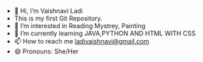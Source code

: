  - 👋 Hi, I’m Vaishnavi Ladi
 - This is my first Git Repository.
- 👀 I’m interested in Reading Mystrey, Painting
- 🌱 I’m currently learning JAVA,PYTHON AND HTML WITH CSS
- 📫 How to reach me ladivaishnavi@gmail.com
- 😄 Pronouns: She/Her
